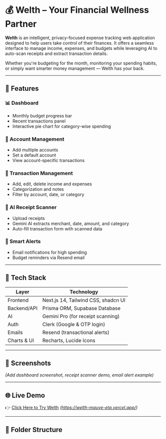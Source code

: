 # 💰 Welth – Your Financial Wellness Partner

**Welth** is an intelligent, privacy-focused expense tracking web application designed to help users take control of their finances. It offers a seamless interface to manage income, expenses, and budgets while leveraging AI to auto-scan receipts and extract transaction details.

Whether you're budgeting for the month, monitoring your spending habits, or simply want smarter money management — Welth has your back.

---

## 🚀 Features

### 📊 Dashboard
- Monthly budget progress bar
- Recent transactions panel
- Interactive pie chart for category-wise spending

### 💼 Account Management
- Add multiple accounts
- Set a default account
- View account-specific transactions

### 💸 Transaction Management
- Add, edit, delete income and expenses
- Categorization and notes
- Filter by account, date, or category

### 🤖 AI Receipt Scanner
- Upload receipts
- Gemini AI extracts merchant, date, amount, and category
- Auto-fill transaction form with scanned data

### 🔔 Smart Alerts
- Email notifications for high spending
- Budget reminders via Resend email

---

## 🧱 Tech Stack

| Layer        | Technology                       |
|--------------|-----------------------------------|
| Frontend     | Next.js 14, Tailwind CSS, shadcn UI |
| Backend/API  | Prisma ORM, Supabase Database     |
| AI           | Gemini Pro (for receipt scanning) |
| Auth         | Clerk (Google & OTP login)        |
| Emails       | Resend (transactional alerts)     |
| Charts & UI  | Recharts, Lucide Icons            |

---

## 📸 Screenshots

*(Add dashboard screenshot, receipt scanner demo, email alert example)*

---

## 🌐 Live Demo

👉 [Click Here to Try Welth](#) *(https://welth-mauve-eta.vercel.app/)*

---

## 📁 Folder Structure

